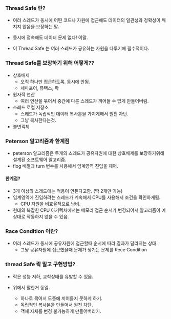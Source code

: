 
### Thread Safe 란?

- 여러 스레드가 동시에 어떤 코드나 자원에 접근해도 데이터의 일관성과 정확성이 깨지지 않음을 보장하는 말.
- 동시에 접속해도 데이터 문제 없다! 이말. 

- 이 Thread Safe 는 여러 스레드가 공유하는 자원을 다루기에 필수적이다. 


### Thread Safe를 보장하기 위해 어떻게??

- 상호배제 
	- 오직 하나만 접근하도록. 동시에 안됨.
	- 세마포어, 뮤텍스, 락
- 원자적 연산
	- 여러 연산을 묶어서 중간에 다른 스레드가 끼어들 수 없게 만들어버림. 
- 스레드 로컬 저장소
	- 스레드가 독립적인 데이터 복사본을 가지게해서 원천 차단. 
	- 그냥 복사한다는것. 
- 불변객체



### Peterson 알고리즘과 한계점

- peterson 알고리즘은 두개의 스레드가 공유자원에 대한 상호배제를 보장하기위해 설계된 소프트웨어 알고리즘. 
- flog 배열과 turn 변수를 사용해서 임계영역 진입을 제어. 

#### 한계점? 

- 3개 이상의 스레드에는 적용이 안된다고함. (딱 2개만 가능)
- 임계영역에 진입하려는 스레드가 계속해서 CPU를 사용해서 조건을 확인하게됨. 
	- CPU 자원을 비효율적으로 낭비. 
- 현대의 복잡한 CPU 아키텍처에서는 메모리 접근 순서가 변경되어서 알고리즘이 예상대로 작동하지 않을 수 있음. 


### Race Condition 이란?

- 여러 스레드가 동시에 공유자원에 접근할때 순서에 따라 결과가 달라지는 상태.
	- 그냥 공유자원에 접근했을때 문제가 생기는 문제를 Rece Condition


### thread Safe 락 말고 구현방법?

- 락은 성능 저하, 교착상태를 유발할 수 있음. 

- 위에서 말한거 동일. 
	- 하나로 묶어서 도중에 끼어들지 못하게 하기.
	- 독립적인 복사본을 만들어서 원천 차단. 
	- 객체 자체를 변경 불가능하게 만들어버리기.